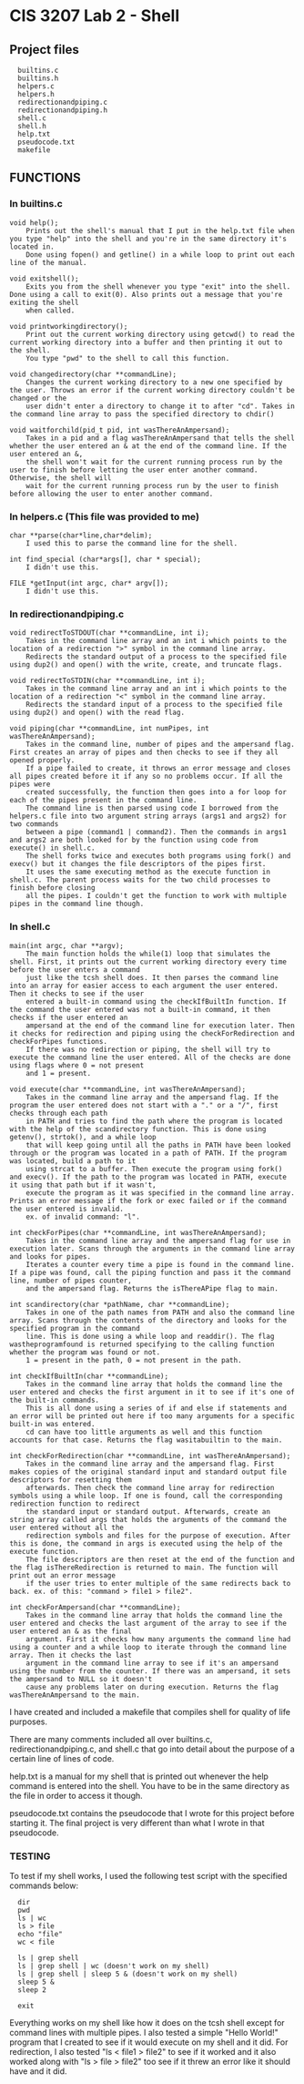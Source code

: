 # CIS 3207 Lab 2 - Shell
## Project files

      builtins.c
      builtins.h
      helpers.c
      helpers.h
      redirectionandpiping.c
      redirectionandpiping.h
      shell.c
      shell.h
      help.txt
      pseudocode.txt
      makefile

## FUNCTIONS

### In builtins.c
    void help();
        Prints out the shell's manual that I put in the help.txt file when you type "help" into the shell and you're in the same directory it's located in.
        Done using fopen() and getline() in a while loop to print out each line of the manual.

    void exitshell();
        Exits you from the shell whenever you type "exit" into the shell. Done using a call to exit(0). Also prints out a message that you're exiting the shell
        when called.

    void printworkingdirectory();
        Print out the current working directory using getcwd() to read the current working directory into a buffer and then printing it out to the shell.
        You type "pwd" to the shell to call this function.

    void changedirectory(char **commandLine);
        Changes the current working directory to a new one specified by the user. Throws an error if the current working directory couldn't be changed or the
        user didn't enter a directory to change it to after "cd". Takes in the command line array to pass the specified directory to chdir()

    void waitforchild(pid_t pid, int wasThereAnAmpersand);
        Takes in a pid and a flag wasThereAnAmpersand that tells the shell whether the user entered an & at the end of the command line. If the user entered an &,
        the shell won't wait for the current running process run by the user to finish before letting the user enter another command. Otherwise, the shell will
        wait for the current running process run by the user to finish before allowing the user to enter another command.

### In helpers.c (This file was provided to me)
    char **parse(char*line,char*delim);
        I used this to parse the command line for the shell.

    int find_special (char*args[], char * special);
        I didn't use this.

    FILE *getInput(int argc, char* argv[]);
        I didn't use this.

### In redirectionandpiping.c
    void redirectToSTDOUT(char **commandLine, int i);
        Takes in the command line array and an int i which points to the location of a redirection ">" symbol in the command line array.
        Redirects the standard output of a process to the specified file using dup2() and open() with the write, create, and truncate flags.

    void redirectToSTDIN(char **commandLine, int i);
        Takes in the command line array and an int i which points to the location of a redirection "<" symbol in the command line array.
        Redirects the standard input of a process to the specified file using dup2() and open() with the read flag.

    void piping(char **commandLine, int numPipes, int wasThereAnAmpersand);
        Takes in the command line, number of pipes and the ampersand flag. First creates an array of pipes and then checks to see if they all opened properly.
        If a pipe failed to create, it throws an error message and closes all pipes created before it if any so no problems occur. If all the pipes were 
        created successfully, the function then goes into a for loop for each of the pipes present in the command line.
        The command line is then parsed using code I borrowed from the helpers.c file into two argument string arrays (args1 and args2) for two commands
        between a pipe (command1 | command2). Then the commands in args1 and args2 are both looked for by the function using code from execute() in shell.c.
        The shell forks twice and executes both programs using fork() and execv() but it changes the file descriptors of the pipes first.
        It uses the same executing method as the execute function in shell.c. The parent process waits for the two child processes to finish before closing
        all the pipes. I couldn't get the function to work with multiple pipes in the command line though.

### In shell.c
    main(int argc, char **argv);
        The main function holds the while(1) loop that simulates the shell. First, it prints out the current working directory every time before the user enters a command
        just like the tcsh shell does. It then parses the command line into an array for easier access to each argument the user entered. Then it checks to see if the user
        entered a built-in command using the checkIfBuiltIn function. If the command the user entered was not a built-in command, it then checks if the user entered an
        ampersand at the end of the command line for execution later. Then it checks for redirection and piping using the checkForRedirection and checkForPipes functions.
        If there was no redirection or piping, the shell will try to execute the command line the user entered. All of the checks are done using flags where 0 = not present
        and 1 = present.

    void execute(char **commandLine, int wasThereAnAmpersand);
        Takes in the command line array and the ampersand flag. If the program the user entered does not start with a "." or a "/", first checks through each path
        in PATH and tries to find the path where the program is located with the help of the scandirectory function. This is done using getenv(), strtok(), and a while loop
        that will keep going until all the paths in PATH have been looked through or the program was located in a path of PATH. If the program was located, build a path to it
        using strcat to a buffer. Then execute the program using fork() and execv(). If the path to the program was located in PATH, execute it using that path but if it wasn't,
        execute the program as it was specified in the command line array. Prints an error message if the fork or exec failed or if the command the user entered is invalid.
        ex. of invalid command: "l".

    int checkForPipes(char **commandLine, int wasThereAnAmpersand);
        Takes in the command line array and the ampersand flag for use in execution later. Scans through the arguments in the command line array and looks for pipes.
        Iterates a counter every time a pipe is found in the command line. If a pipe was found, call the piping function and pass it the command line, number of pipes counter,
        and the ampersand flag. Returns the isThereAPipe flag to main.

    int scandirectory(char *pathName, char **commandLine);
        Takes in one of the path names from PATH and also the command line array. Scans through the contents of the directory and looks for the specified program in the command
        line. This is done using a while loop and readdir(). The flag wastheprogramfound is returned specifying to the calling function whether the program was found or not.
        1 = present in the path, 0 = not present in the path.

    int checkIfBuiltIn(char **commandLine);
        Takes in the command line array that holds the command line the user entered and checks the first argument in it to see if it's one of the built-in commands.
        This is all done using a series of if and else if statements and an error will be printed out here if too many arguments for a specific built-in was entered.
        cd can have too little arguments as well and this function accounts for that case. Returns the flag wasitabuiltin to the main.

    int checkForRedirection(char **commandLine, int wasThereAnAmpersand);
        Takes in the command line array and the ampersand flag. First makes copies of the original standard input and standard output file descriptors for resetting them
        afterwards. Then check the command line array for redirection symbols using a while loop. If one is found, call the corresponding redirection function to redirect
        the standard input or standard output. Afterwards, create an string array called args that holds the arguments of the command the user entered without all the 
        redirection symbols and files for the purpose of execution. After this is done, the command in args is executed using the help of the execute function.
        The file descriptors are then reset at the end of the function and the flag isThereRedirection is returned to main. The function will print out an error message
        if the user tries to enter multiple of the same redirects back to back. ex. of this: "command > file1 > file2".

    int checkForAmpersand(char **commandLine);
        Takes in the command line array that holds the command line the user entered and checks the last argument of the array to see if the user entered an & as the final
        argument. First it checks how many arguments the command line had using a counter and a while loop to iterate through the command line array. Then it checks the last
        argument in the command line array to see if it's an ampersand using the number from the counter. If there was an ampersand, it sets the ampersand to NULL so it doesn't
        cause any problems later on during execution. Returns the flag wasThereAnAmpersand to the main.

I have created and included a makefile that compiles shell for quality of life purposes.

There are many comments included all over builtins.c, redirectionandpiping.c, and shell.c that go into detail about
the purpose of a certain line of lines of code.

help.txt is a manual for my shell that is printed out whenever the help command is entered into the shell.
You have to be in the same directory as the file in order to access it though.

pseudocode.txt contains the pseudocode that I wrote for this project before starting it. The final project is very different than what I wrote in that
pseudocode.

### TESTING
To test if my shell works, I used the following test script with the specified commands below:

      dir
      pwd
      ls | wc
      ls > file
      echo "file"
      wc < file
          
      ls | grep shell
      ls | grep shell | wc (doesn't work on my shell)
      ls | grep shell | sleep 5 & (doesn't work on my shell)
      sleep 5 &
      sleep 2
          
      exit

Everything works on my shell like how it does on the tcsh shell except for command lines with multiple pipes.
I also tested a simple "Hello World!" program that I created to see if it would execute on my shell and it did.
For redirection, I also tested "ls < file1 > file2" to see if it worked and it also worked along with "ls > file > file2"
too see if it threw an error like it should have and it did.
